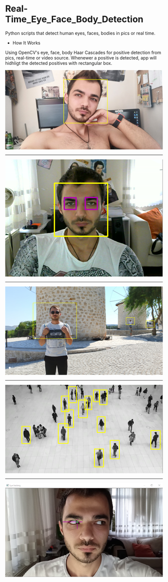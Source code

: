 # Real-Time_Eye_Face_Body_Detection
Python scripts that detect human eyes, faces, bodies in pics or real time.

- How It Works
 
Using OpenCV's eye, face, body Haar Cascades for positive detection from pics, real-time or video source. Whenewer a positive is detected, app will hidhligt the detected positives with rectangular box.

![Face Detect](https://github.com/omerkocadayi/Real-Time_Eye_Face_Body_Detection/blob/main/screenshots/ss1.PNG?raw=true)
_________________________
![Face & Eye Detect](https://github.com/omerkocadayi/Real-Time_Eye_Face_Body_Detection/blob/main/screenshots/ss2.PNG?raw=true)
_________________________
![Upper Body Detect](https://github.com/omerkocadayi/Real-Time_Eye_Face_Body_Detection/blob/main/screenshots/ss3.PNG?raw=true)
_________________________
![Full Body Detect](https://github.com/omerkocadayi/Real-Time_Eye_Face_Body_Detection/blob/main/screenshots/ss4.PNG?raw=true)
_________________________
![Eye Tracking](https://github.com/omerkocadayi/Real-Time_Eye_Face_Body_Detection/blob/main/screenshots/ss5.PNG?raw=true)

